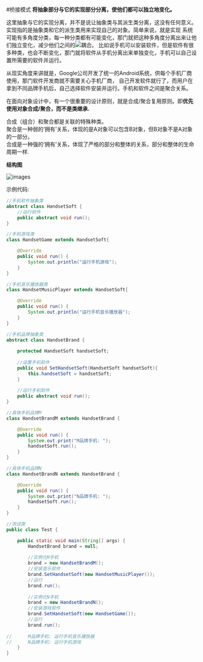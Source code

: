 #桥接模式
**将抽象部分与它的实现部分分离，使他们都可以独立地变化。**

这里抽象与它的实现分离，并不是说让抽象类与其派生类分离，这没有任何意义。实现指的是抽象类和它的派生类用来实现自己的对象。简单来说，就是实现
系统可能有多角度分类，每一种分类都有可能变化，那门就把这种多角度分离出来让他们独立变化，减少他们之间的![耦合](http://baike.baidu.com/link?url=qIziVMB1EeeJX0uxI86jOrvb_hm1QY84sDqNQnDMVTHhtzsvSz34UR4_mA4s1HrnPg4j-yYwU1Ir7SrzTT6tvnj5-EIfbUzrTF5Wfw8CTpe)。
比如说手机可以安装软件，但是软件有很多种类，也会不断变化，那门就将软件从手机分离出来单独变化，手机可以自己设置所需要的软件并运行。

从现实角度来讲就是，Google公司开发了统一的Android系统，供每个手机厂商使用，那门软件开发商就不需要关心手机厂商，
自己开发软件就行了，而用户在拿到不同品牌手机后，自己选择软件安装并运行。手机和软件之间是聚合关系。



在面向对象设计中，有一个很重要的设计原则，就是合成/聚合复用原则。即**优先使用对象合成/聚合，而不是类继承.**

合成（组合）和聚合都是关联的特殊种类。<br>
聚合是一种弱的‘拥有’关系，体现的是A对象可以包含B对象，但B对象不是A对象的一部分。<br>
合成是一种强的‘拥有’关系，体现了严格的部分和整体的关系，部分和整体的生命周期一样.

**结构图**

![images](https://github.com/shishengjia/DesignPattern/blob/master/Pic/Bridge.jpg)

示例代码:

```java
//手机软件抽象类
abstract class HandsetSoft {
	//运行软件
	public abstract void run();
}
```

```java
//手机游戏类
class HandsetGame extends HandsetSoft{

	@Override
	public void run() {
		System.out.println("运行手机游戏");
	}
}
```

```java
//手机音乐播放器类
class HandsetMusicPlayer extends HandsetSoft{

	@Override
	public void run() {
		System.out.println("运行手机音乐播放器");
	}
}
```

```java
//手机品牌抽象类
abstract class HandsetBrand {
	
	protected HandsetSoft handsetSoft;
	
	//设置手机软件
	public void SetHandsetSoft(HandsetSoft handsetSoft){
		this.handsetSoft = handsetSoft;
	}
	
	//运行手机软件
	public abstract void run();
}
```

```java
//具体手机品牌M
class HandsetBrandM extends HandsetBrand {

	@Override
	public void run() {
		System.out.print("M品牌手机: ");
		handsetSoft.run();
	}
}
```

```java
//具体手机品牌N
class HandsetBrandN extends HandsetBrand {

	@Override
	public void run() {
		System.out.print("N品牌手机: ");
		handsetSoft.run();
	}
}
```

```java
//测试类
public class Test {

	public static void main(String[] args) {
		HandsetBrand brand = null;
		
		//实例化M手机
		brand = new HandsetBrandM();
		//安装音乐软件
		brand.SetHandsetSoft(new HandsetMusicPlayer());
		//运行
		brand.run();
		
		//实例化N手机
		brand = new HandsetBrandN();
		//安装游戏软件
		brand.SetHandsetSoft(new HandsetGame());
		//运行
		brand.run();
		
//		M品牌手机: 运行手机音乐播放器
//		N品牌手机: 运行手机游戏
	}
}
```

 
